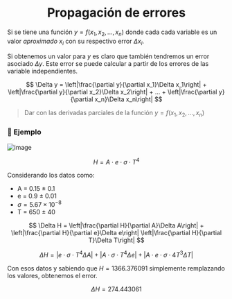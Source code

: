 <h1 align='center'>Propagación de errores</h1>

Si se tiene una función $y=f(x_1, x_2, ..., x_n)$ donde cada
cada variable es un valor _aproximado_ $x_i$ con su
respectivo error $\Delta x_i$.

Si obtenemos un valor para $y$ es claro que también
tendremos un error asociado $\Delta y$. Este error
se puede calcular a partir de los errores de las
variable independientes.

$$
\Delta y = \left|\frac{\partial y}{\partial x_1}\Delta x_1\right| + \left|\frac{\partial y}{\partial x_2}\Delta x_2\right| + ... + \left|\frac{\partial y}{\partial x_n}\Delta x_n\right|
$$

> Dar con las derivadas parciales de la función $y=f(x_1, x_2, ..., x_n)$

### 🎯 Ejemplo

![image](./activo/capture_one.png)

$$
H = A \cdot e \cdot \sigma \cdot T^4
$$

Considerando los datos como:

- A = 0.15 $\pm$ 0.1
- e = 0.9 $\pm$ 0.01
- $\sigma = 5.67 \times 10^{-8}$
- T = 650 $\pm$ 40

$$
\Delta H = \left|\frac{\partial H}{\partial A}\Delta A\right| + \left|\frac{\partial H}{\partial e}\Delta e\right|  \left|\frac{\partial H}{\partial T}\Delta T\right|
$$

$$
\Delta H = \left|e \cdot \sigma \cdot T^4 \Delta A\right| + \left|A \cdot \sigma \cdot T^4 \Delta e\right| + \left|A \cdot e \cdot \sigma \cdot 4T^3 \Delta T\right|
$$

Con esos datos y sabiendo que $H = 1366.376091$ simplemente remplazando los valores, obtenemos el error.

$$
\Delta H = 274.443061
$$
